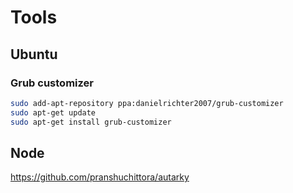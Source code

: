 # Tools

## Ubuntu

### Grub customizer

```sh
sudo add-apt-repository ppa:danielrichter2007/grub-customizer
sudo apt-get update
sudo apt-get install grub-customizer
```

## Node

<https://github.com/pranshuchittora/autarky>